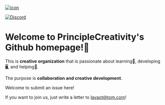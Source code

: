 <a href="https://principlecreativity.github.io">![icon](https://github.com/PrincipleCreativity/.github/blob/main/pictures/icon.jpg)</a>

<a href="https://discord.gg/48F8eF5Yra"><img alt="Discord" src="https://img.shields.io/discord/1066632898515578931?color=4a0080&label=discordcommunity&style=for-the-badge"></a>

# Welcome to PrincipleCreativity's Github homepage!🙌

This is **creative organization** that is passionate about learning📖, developing🖥️, and helping🤝.

The purpose is **collaboration and creative development**.

Welcome to submit an issue here!  

If you want to join us, just write a letter to layaot@tom.com!

